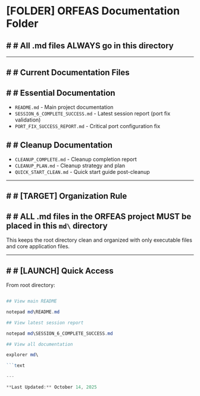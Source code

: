 # [FOLDER] ORFEAS Documentation Folder

## # # All .md files ALWAYS go in this directory

---

## # #  Current Documentation Files

## # # Essential Documentation

- `README.md` - Main project documentation
- `SESSION_6_COMPLETE_SUCCESS.md` - Latest session report (port fix validation)
- `PORT_FIX_SUCCESS_REPORT.md` - Critical port configuration fix

## # # Cleanup Documentation

- `CLEANUP_COMPLETE.md` - Cleanup completion report
- `CLEANUP_PLAN.md` - Cleanup strategy and plan
- `QUICK_START_CLEAN.md` - Quick start guide post-cleanup

---

## # # [TARGET] Organization Rule

## # # ALL .md files in the ORFEAS project MUST be placed in this `md\` directory

This keeps the root directory clean and organized with only executable files and core application files.

---

## # # [LAUNCH] Quick Access

From root directory:

```powershell

## View main README

notepad md\README.md

## View latest session report

notepad md\SESSION_6_COMPLETE_SUCCESS.md

## View all documentation

explorer md\

```text

---

**Last Updated:** October 14, 2025
